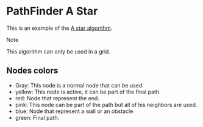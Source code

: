 # PathFinder A Star

This is an example of the [A star algorithm](https://en.wikipedia.org/wiki/A*_search_algorithm)</a>.

> [!NOTE]
> This algorithm can only be used in a grid.

## Nodes colors
- Gray: This node is a normal node that can be used.
- yellow: This node is active, it can be part of the final path.
- red: Node that represent the end.
- pink: This node can be part of the path but all of his neighbors are used.
- blue: Node that represent a wall or an obstacle.
- green: Final path.